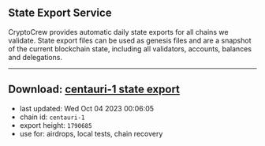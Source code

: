 ## State Export Service
CryptoCrew provides automatic daily state exports for all chains we validate. State export files can be used as genesis files and are a snapshot of the current blockchain state, including all validators, accounts, balances and delegations.

---
**Download: [centauri-1 state export](https://dl.ccvalidators.com/SERVICE/composable/centauri-1_export_1790685.json)**
---

- last updated: Wed Oct 04 2023 00:06:05
- chain id: `centauri-1`
- export height: `1790685`
- use for: airdrops, local tests, chain recovery
